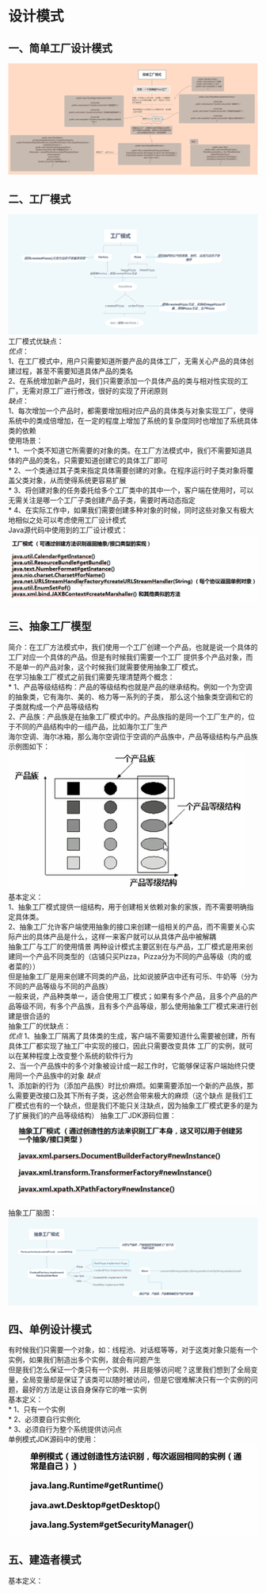 # 设计模式 
## **一、简单工厂设计模式**
![简单工厂](static/image/简单工厂.png)  
## **二、工厂模式**
![工厂模式](static/image/工厂模式.png)  
工厂模式优缺点：  
  _优点_：   
    1、在工厂模式中，用户只需要知道所要产品的具体工厂，无需关心产品的具体创建过程，甚至不需要知道具体产品的类名  
    2、在系统增加新产品时，我们只需要添加一个具体产品的类与相对性实现的工厂，无需对原工厂进行修改，很好的实现了开闭原则  
  _缺点_：  
    1、每次增加一个产品时，都需要增加相对应产品的具体类与对象实现工厂，使得系统中的类成倍增加，在一定的程度上增加了系统的复杂度同时也增加了系统具体类的依赖    
使用场景：  
    * 1、一个类不知道它所需要的对象的类。在工厂方法模式中，我们不需要知道具体的产品的类名，只需要知道创建它的具体工厂即可    
    * 2、一个类通过其子类来指定具体需要创建的对象。在程序运行时子类对象将覆盖父类对象，从而使得系统更容易扩展  
    * 3、将创建对象的任务委托给多个工厂类中的其中一个，客户端在使用时，可以无需关注是哪一个工厂子类创建产品子类，需要时再动态指定  
    * 4、在实际工作中，如果我们需要创建多种对象的时候，同时这些对象又有极大地相似之处可以考虑使用工厂设计模式  
Java源代码中使用到的工厂设计模式：![Java源码中的工厂设计模式](static/image/Java源码中的工厂设计模式.png)    
## **三、抽象工厂模型**  
简介：在工厂方法模式中，我们使用一个工厂创建一个产品，也就是说一个具体的工厂对应一个具体的产品。但是有时候我们需要一个工厂
        提供多个产品对象，而不是单一的产品对象，这个时候我们就需要使用抽象工厂模式。  
在学习抽象工厂模式之前我们需要先理清楚两个概念：  
    * 1、产品等级结结构：产品的等级结构也就是产品的继承结构。例如一个为空调的抽象类，它有海尔、美的、格力等一系列的子类，
        那么这个抽象类空调和它的子类就构成一个产品等级结构  
        2、产品族：产品族是在抽象工厂模式中的。产品族指的是同一个工厂生产的，位于不同的产品结构中的一组产品，比如海尔工厂生产  
        海尔空调、海尔冰箱，那么海尔空调位于空调的产品族中，产品等级结构与产品族示例图如下：  ![产品族示例图](static/image/产品族示例图.png)  
基本定义：  
        1、抽象工厂模式提供一组结构，用于创建相关依赖对象的家族，而不需要明确指定具体类。    
        2、抽象工厂允许客户端使用抽象的接口来创建一组相关的产品，而不需要关心实际产出的具体产品是什么，这样一来客户就可以从具体产品中被解耦  
    抽象工厂与工厂的使用情景
        两种设计模式主要区别在与产品，工厂模式是用来创建同一个产品不同类型的（店铺只买Pizza，Pizza分为不同的产品等级（肉的或者菜的））  
    但是抽象工厂是用来创建不同类的产品，比如说披萨店中还有可乐、牛奶等（分为不同的产品等级与不同的产品族）  
    一般来说，产品种类单一，适合使用工厂模式；如果有多个产品，且多个产品的产品等级不同，有多个产品族，且有多个产品等级，那么使用抽象工厂模式来进行创建是很合适的    
    抽象工厂的优缺点：  
        _优点_
            1、抽象工厂隔离了具体类的生成，客户端不需要知道什么需要被创建，所有具体工厂都实现了抽工厂中实现的接口，因此只需要改变具体
            工厂的实例，就可以在某种程度上改变整个系统的软件行为  
            2、当一个产品族中的多个对象被设计成一起工作时，它能够保证客户端始终只使用同一个产品族中的对象
        _缺点_  
            1、添加新的行为（添加产品族）时比价麻烦。如果需要添加一个新的产品族，那么需要更改接口及其下所有子类，这必然会带来极大的麻烦（这个缺点
            是我们工厂模式也有的一个缺点，但是我们不能只关注缺点，因为抽象工厂模式更多的是为了扩展我们的产品等级结构）
抽象工厂JDK源码位置：![抽象工厂JDK源码位置](static/image/抽象工厂JDK源码位置.png)
抽象工厂脑图：![抽象工厂](static/image/抽象工厂.png)  
  
## **四、单例设计模式**  
有时候我们只需要一个对象，如：线程池、对话框等等，对于这类对象只能有一个实例，如果我们制造出多个实例，就会有问题产生  
但是我们怎么保证一个类只有一个实例、并且能够访问呢？这里我们想到了全局变量，全局变量却是保证了该类可以随时被访问，但是它很难解决只有一个实例的问题，最好的方法是让该自身保存它的唯一实例    
    基本定义：  
        * 1、只有一个实例  
            * 2、必须要自行实例化  
                * 3、必须自行为整个系统提供访问点  
    单例模式JDK源码中的使用：![单例模式JDK源码](static/image/单例模式JDK源码.png)  
    
## **五、建造者模式**
基本定义：
   
    